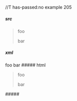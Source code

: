 //T has-passed:no
example 205
##### src
> foo
>
> bar
##### xml
<?xml version="1.0" encoding="UTF-8"?>
<!DOCTYPE document SYSTEM "CommonMark.dtd">
<document xmlns="http://commonmark.org/xml/1.0">
  <block_quote>
    <paragraph>
      <text>foo</text>
    </paragraph>
    <paragraph>
      <text>bar</text>
    </paragraph>
  </block_quote>
</document>
##### html
<blockquote>
<p>foo</p>
<p>bar</p>
</blockquote>
#####
